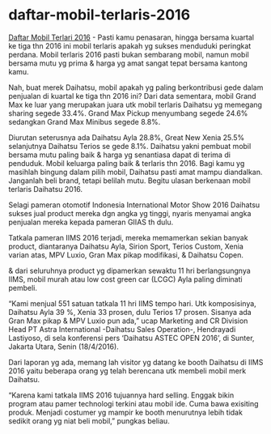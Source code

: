 # daftar-mobil-terlaris-2016

<a href="http://daihatsu.co.id/">Daftar Mobil Terlari 2016</a> - Pasti kamu penasaran, hingga bersama kuartal ke tiga thn 2016 ini mobil terlaris apakah yg sukses menduduki peringkat perdana. Mobil terlaris 2016 pasti bukan sembarang mobil, namun mobil bersama mutu yg prima & harga yg amat sangat tepat bersama kantong kamu. 

Nah, buat merek Daihatsu, mobil apakah yg paling berkontribusi gede dalam penjualan di kuartal ke tiga thn 2016 ini? Dari data sementara, mobil Grand Max ke luar yang merupakan juara utk mobil terlaris Daihatsu yg memegang sharing segede 33.4%. Grand Max Pickup menyumbang segede 24.6% sedangkan Grand Max Minibus segede 8.8%. 

Diurutan seterusnya ada Daihatsu Ayla 28.8%, Great New Xenia 25.5% selanjutnya Daihatsu Terios se gede 8.1%. Daihatsu yakni pembuat mobil bersama mutu paling baik & harga yg senantiasa dapat di terima di penduduk. Mobil keluarga paling baik & terlaris thn 2016. Bagi kamu yg masihlah bingung dalam pilih mobil, Daihatsu pasti amat mampu diandalkan. Janganlah beli brand, tetapi belilah mutu. Begitu ulasan berkenaan mobil terlaris Daihatsu 2016. 

Selagi pameran otomotif Indonesia International Motor Show 2016 Daihatsu sukses jual product mereka dgn angka yg tinggi, nyaris menyamai angka penjualan mereka kepada pameran GIIAS th dulu. 

Tatkala pameran IIMS 2016 terjadi, mereka memamerkan sekian banyak product, diantaranya Daihatsu Ayla, Sirion Sport, Terios Custom, Xenia varian atas, MPV Luxio, Gran Max pikap modifikasi, & Daihatsu Copen. 

& dari seluruhnya product yg dipamerkan sewaktu 11 hri berlangsungnya IIMS, mobil murah atau low cost green car (LCGC) Ayla paling diminati pembeli. 

“Kami menjual 551 satuan tatkala 11 hri IIMS tempo hari. Utk komposisinya, Daihatsu Ayla 39 %, Xenia 33 prosen, dulu Terios 17 prosen. Sisanya ada Gran Max pikap & MPV Luxio pun ada,” ucap Marketing and CR Division Head PT Astra International -Daihatsu Sales Operation-, Hendrayadi Lastiyoso, di sela konferensi pers ‘Daihatsu ASTEC OPEN 2016’, di Sunter, Jakarta Utara, Senin (18/4/2016). 

Dari laporan yg ada, memang lah visitor yg datang ke booth Daihatsu di IIMS 2016 yaitu beberapa orang yg telah berencana utk membeli mobil merk Daihatsu. 

“Karena kami tatkala IIMS 2016 tujuannya hard selling. Enggak bikin program atau pamer technologi terkini atau mobil ide. Cuma bawa exisiting produk. Menjadi costumer yg mampir ke booth menurutnya lebih tidak sedikit orang yg niat beli mobil,” pungkas beliau. 
